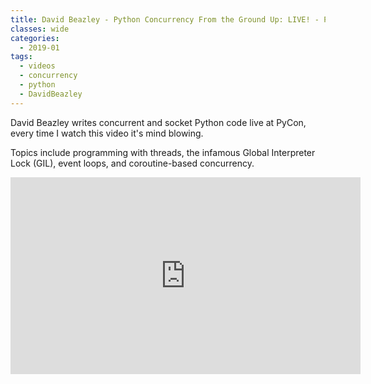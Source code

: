 ```yaml
---
title: David Beazley - Python Concurrency From the Ground Up: LIVE! - PyCon 2015
classes: wide
categories:
  - 2019-01
tags:
  - videos
  - concurrency
  - python
  - DavidBeazley
---
```



David Beazley writes concurrent and socket Python code live at PyCon, every time I watch this video it's mind blowing.

Topics include programming with threads, the infamous Global Interpreter Lock (GIL), event loops, and coroutine-based concurrency.

<iframe width="560" height="315" src="https://www.youtube.com/embed/9zinZmE3Ogk" frameborder="0" allow="accelerometer; autoplay; clipboard-write; encrypted-media; gyroscope; picture-in-picture" allowfullscreen></iframe>
